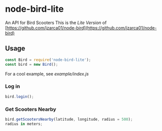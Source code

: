 # node-bird-lite

An API for Bird Scooters
This is the *Lite Version* of [https://github.com/jzarca01/node-bird](https://github.com/jzarca01/node-bird)

## Usage

```javascript
const Bird = require('node-bird-lite');
const bird = new Bird();
```

For a cool example, see _example/index.js_

### Log in

```javascript
bird.login();
```

### Get Scooters Nearby

```javascript
bird.getScootersNearby(latitude, longitude, radius = 500);
radius in meters;
```
